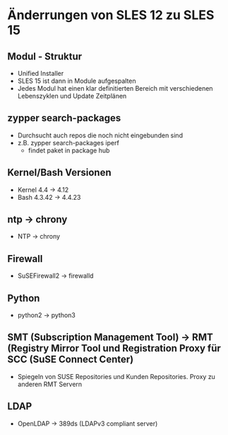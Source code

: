 # Änderrungen von SLES 12 zu SLES 15 

## Modul - Struktur 

  * Unified Installer 
  * SLES 15 ist dann in Module aufgespalten 
  * Jedes Modul hat einen klar definitierten Bereich mit verschiedenen Lebenszyklen und Update Zeitplänen 

## zypper search-packages 

  * Durchsucht auch repos die noch nicht eingebunden sind 
  * z.B. zypper search-packages iperf 
    * findet paket in package hub 

## Kernel/Bash Versionen 

  * Kernel 4.4 -> 4.12
  * Bash 4.3.42 -> 4.4.23

## ntp -> chrony 

  * NTP -> chrony 

## Firewall 

  * SuSEFirewall2 -> firewalld 

## Python 

  * python2 -> python3 

## SMT (Subscription Management Tool) -> RMT (Registry Mirror Tool und Registration Proxy für SCC (SuSE Connect Center)

  * Spiegeln von SUSE Repositories und Kunden Repositories. Proxy zu anderen RMT Servern

## LDAP 

  * OpenLDAP -> 389ds (LDAPv3 compliant server) 

